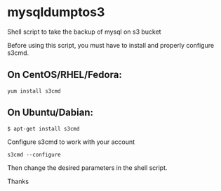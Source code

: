mysqldumptos3
=============

Shell script to take the backup of mysql on s3 bucket

Before using this script, you must have to install and properly configure s3cmd.

On CentOS/RHEL/Fedora:
---------------------
```
yum install s3cmd
```
On Ubuntu/Dabian:
-----------------
```
$ apt-get install s3cmd
```
Configure s3cmd to work with your account

```
s3cmd --configure
```

Then change the desired parameters in the shell script.

Thanks
